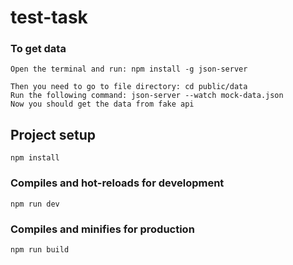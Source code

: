 # test-task

### To get data
```
Open the terminal and run: npm install -g json-server

Then you need to go to file directory: cd public/data
Run the following command: json-server --watch mock-data.json
Now you should get the data from fake api
```
## Project setup
```
npm install
```

### Compiles and hot-reloads for development
```
npm run dev
```

### Compiles and minifies for production
```
npm run build
```
